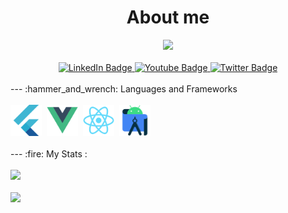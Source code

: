 <body >
    <div id="header" align="center" >
      <h1>About me</h1>
      <div>
        <img src="https://media.giphy.com/media/xT9Igr7COAUbVdZ7m8/giphy.gif" width="200"/>
      </div>
      <br>
      <div id="badges">
        <a href="your-linkedin-URL">
          <img src="https://img.shields.io/badge/LinkedIn-blue?style=for-the-badge&logo=linkedin&logoColor=white" alt="LinkedIn Badge"/>
        </a>
        <a href="your-youtube-URL">
          <img src="https://img.shields.io/badge/YouTube-red?style=for-the-badge&logo=youtube&logoColor=white" alt="Youtube Badge"/>
        </a>
        <a href="your-twitter-URL">
          <img src="https://img.shields.io/badge/Twitter-blue?style=for-the-badge&logo=twitter&logoColor=white" alt="Twitter Badge"/>
        </a>
     </div>
    </div>
     <br>
     <div>
      ---
       :hammer_and_wrench: Languages and Frameworks  
     </div>
      <br>
      <div>
        <img src="https://github.com/devicons/devicon/blob/master/icons/flutter/flutter-original.svg" width="50"/>&nbsp;
        <img src="https://github.com/devicons/devicon/blob/master/icons/vuejs/vuejs-original.svg" width="50"/>&nbsp;
        <img src="https://github.com/devicons/devicon/blob/master/icons/react/react-original.svg" width="50"/>&nbsp;
        <img src="https://github.com/devicons/devicon/blob/master/icons/androidstudio/androidstudio-original.svg" width="50"/>&nbsp;
      </div>
      <br>
      <div>
        ---
         :fire: My Stats :
      </div>
     <br>
     <div>
       <img src="http://github-readme-streak-stats.herokuapp.com?user=axeleatorss3&theme=dark&background=000000">
     </div>
    <br>
     <div>
       <img src="https://github-readme-stats.vercel.app/api/top-langs/?username=axeleatorss3&layout=compact&theme=vision-friendly-dark" />
     </div>
</body>


